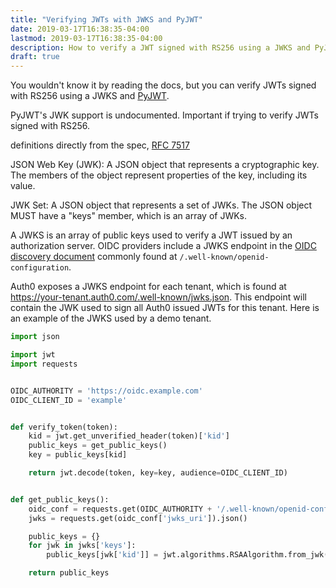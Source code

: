 ```yaml
---
title: "Verifying JWTs with JWKS and PyJWT"
date: 2019-03-17T16:38:35-04:00
lastmod: 2019-03-17T16:38:35-04:00
description: How to verify a JWT signed with RS256 using a JWKS and PyJWT.
draft: true
---
```


You wouldn't know it by reading the docs, but you can verify JWTs signed with RS256 using a JWKS and [PyJWT](https://github.com/jpadilla/pyjwt).

PyJWT's JWK support is undocumented. Important if trying to verify JWTs signed with RS256.

definitions directly from the spec, [RFC 7517](https://tools.ietf.org/html/rfc7517)

JSON Web Key (JWK): A JSON object that represents a cryptographic key.  The members of the object represent properties of the key, including its value.

JWK Set: A JSON object that represents a set of JWKs.  The JSON object MUST have a "keys" member, which is an array of JWKs.

A JWKS is an array of public keys used to verify a JWT issued by an authorization server. OIDC providers include a JWKS endpoint in the [OIDC discovery document](https://openid.net/specs/openid-connect-discovery-1_0.html#ProviderConfig) commonly found at `/.well-known/openid-configuration`.

Auth0 exposes a JWKS endpoint for each tenant, which is found at https://your-tenant.auth0.com/.well-known/jwks.json. This endpoint will contain the JWK used to sign all Auth0 issued JWTs for this tenant. Here is an example of the JWKS used by a demo tenant.

```python
import json

import jwt
import requests


OIDC_AUTHORITY = 'https://oidc.example.com'
OIDC_CLIENT_ID = 'example'


def verify_token(token):
    kid = jwt.get_unverified_header(token)['kid']
    public_keys = get_public_keys()
    key = public_keys[kid]

    return jwt.decode(token, key=key, audience=OIDC_CLIENT_ID)


def get_public_keys():
    oidc_conf = requests.get(OIDC_AUTHORITY + '/.well-known/openid-configuration').json()
    jwks = requests.get(oidc_conf['jwks_uri']).json()

    public_keys = {}
    for jwk in jwks['keys']:
        public_keys[jwk['kid']] = jwt.algorithms.RSAAlgorithm.from_jwk(json.dumps(jwk))

    return public_keys
```
